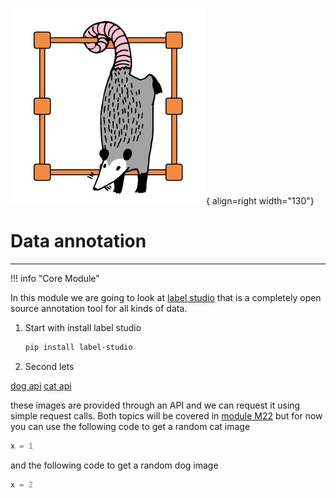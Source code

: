 ![Logo](../figures/icons/label_studio.png){ align=right width="130"}

# Data annotation

---

!!! info "Core Module"

In this module we are going to look at [label studio](https://github.com/HumanSignal/label-studio) that is a completely
open source annotation tool for all kinds of data.

1. Start with install label studio

    ```bash
    pip install label-studio
    ```

2. Second lets

[dog api](https://dog.ceo/dog-api/)
[cat api](https://cataas.com/)

these images are provided through an API and we can request it using simple request calls. Both topics will be covered
in [module M22](../s7_deployment/apis.md) but for now you can use the following code to get a random cat image

```python
x = 1
```

and the following code to get a random dog image

```python
x = 2
```

